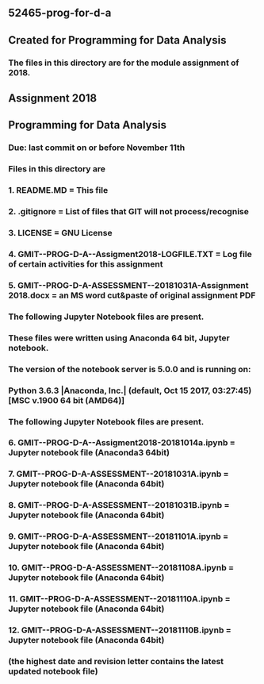 ## 52465-prog-for-d-a
## Created for Programming for Data Analysis

### The files in this directory are for the module assignment of 2018.

## Assignment 2018
## Programming for Data Analysis
### Due: last commit on or before November 11th

### Files in this directory are
###  1. README.MD                                  = This file
###  2. .gitignore                                 = List of files that GIT will not process/recognise
###  3. LICENSE                                    = GNU License
###  4. GMIT--PROG-D-A--Assigment2018-LOGFILE.TXT 	 = Log file of certain activities for this assignment
###  5. GMIT--PROG-D-A-ASSESSMENT--20181031A-Assignment 2018.docx = an MS word cut&paste of original assignment PDF
	
### The following Jupyter Notebook files are present.
### These files were written using Anaconda 64 bit, Jupyter notebook.
### The version of the notebook server is 5.0.0 and is running on:
### Python 3.6.3 |Anaconda, Inc.| (default, Oct 15 2017, 03:27:45) [MSC v.1900 64 bit (AMD64)]

### The following Jupyter Notebook files are present.
###  6. GMIT--PROG-D-A--Assigment2018-20181014a.ipynb = Jupyter notebook file (Anaconda3 64bit) 
###  7. GMIT--PROG-D-A-ASSESSMENT--20181031A.ipynb = Jupyter notebook file (Anaconda 64bit) 
###  8. GMIT--PROG-D-A-ASSESSMENT--20181031B.ipynb = Jupyter notebook file (Anaconda 64bit) 
###  9. GMIT--PROG-D-A-ASSESSMENT--20181101A.ipynb = Jupyter notebook file (Anaconda 64bit) 
### 10. GMIT--PROG-D-A-ASSESSMENT--20181108A.ipynb = Jupyter notebook file (Anaconda 64bit) 
### 11. GMIT--PROG-D-A-ASSESSMENT--20181110A.ipynb = Jupyter notebook file (Anaconda 64bit) 
### 12. GMIT--PROG-D-A-ASSESSMENT--20181110B.ipynb = Jupyter notebook file (Anaconda 64bit) 
### (the highest date and revision letter contains the latest updated notebook file)
